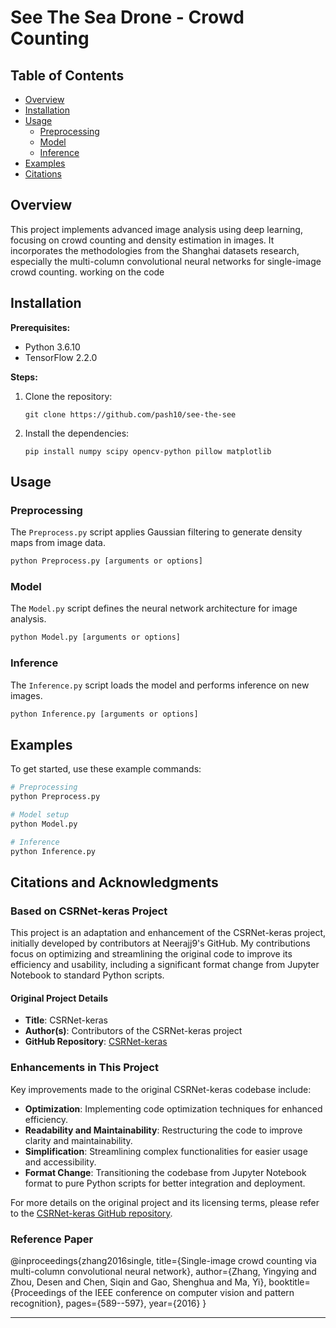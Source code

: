 
# See The Sea Drone - Crowd Counting
## Table of Contents
- [Overview](#overview)
- [Installation](#installation)
- [Usage](#usage)
  - [Preprocessing](#preprocessing)
  - [Model](#model)
  - [Inference](#inference)
- [Examples](#examples)
- [Citations](#citations)


## Overview
This project implements advanced image analysis using deep learning, focusing on crowd counting and density estimation in images. It incorporates the methodologies from the Shanghai datasets research, especially the multi-column convolutional neural networks for single-image crowd counting.
working on the code 

## Installation
**Prerequisites:**
- Python 3.6.10
- TensorFlow 2.2.0

**Steps:**
1. Clone the repository:
   ```
   git clone https://github.com/pash10/see-the-see
   ```
2. Install the dependencies:
   ```
   pip install numpy scipy opencv-python pillow matplotlib
   ```

## Usage
### Preprocessing
The `Preprocess.py` script applies Gaussian filtering to generate density maps from image data.
```bash
python Preprocess.py [arguments or options]
```

### Model
The `Model.py` script defines the neural network architecture for image analysis.
```bash
python Model.py [arguments or options]
```

### Inference
The `Inference.py` script loads the model and performs inference on new images.
```bash
python Inference.py [arguments or options]
```

## Examples
To get started, use these example commands:
```bash
# Preprocessing
python Preprocess.py 

# Model setup
python Model.py 

# Inference
python Inference.py 
```
## Citations and Acknowledgments

### Based on CSRNet-keras Project
This project is an adaptation and enhancement of the CSRNet-keras project, initially developed by contributors at Neerajj9's GitHub. My contributions focus on optimizing and streamlining the original code to improve its efficiency and usability, including a significant format change from Jupyter Notebook to standard Python scripts.

#### Original Project Details
- **Title**: CSRNet-keras
- **Author(s)**: Contributors of the CSRNet-keras project
- **GitHub Repository**: [CSRNet-keras](https://github.com/Neerajj9/CSRNet-keras)

### Enhancements in This Project
Key improvements made to the original CSRNet-keras codebase include:
- **Optimization**: Implementing code optimization techniques for enhanced efficiency.
- **Readability and Maintainability**: Restructuring the code to improve clarity and maintainability.
- **Simplification**: Streamlining complex functionalities for easier usage and accessibility.
- **Format Change**: Transitioning the codebase from Jupyter Notebook format to pure Python scripts for better integration and deployment.

For more details on the original project and its licensing terms, please refer to the [CSRNet-keras GitHub repository](https://github.com/Neerajj9/CSRNet-keras).

### Reference Paper
@inproceedings{zhang2016single,
title={Single-image crowd counting via multi-column convolutional neural network},
author={Zhang, Yingying and Zhou, Desen and Chen, Siqin and Gao, Shenghua and Ma, Yi},
booktitle={Proceedings of the IEEE conference on computer vision and pattern recognition},
pages={589--597},
year={2016}
}

---

